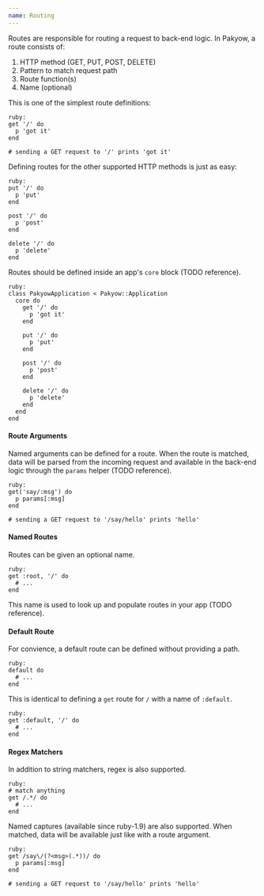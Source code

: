 ```yaml
---
name: Routing
---
```


Routes are responsible for routing a request to back-end logic. In Pakyow, a route consists of:

  1. HTTP method (GET, PUT, POST, DELETE)
  2. Pattern to match request path
  3. Route function(s)
  4. Name (optional)

This is one of the simplest route definitions:

    ruby:
    get '/' do
      p 'got it'
    end

    # sending a GET request to '/' prints 'got it'

Defining routes for the other supported HTTP methods is just as easy:

    ruby:
    put '/' do
      p 'put'
    end

    post '/' do
      p 'post'
    end

    delete '/' do
      p 'delete'
    end

Routes should be defined inside an app's `core` block (TODO reference).

    ruby:
    class PakyowApplication < Pakyow::Application
      core do
        get '/' do
          p 'got it'
        end

        put '/' do
          p 'put'
        end

        post '/' do
          p 'post'
        end

        delete '/' do
          p 'delete'
        end
      end
    end

#### Route Arguments

Named arguments can be defined for a route. When the route is matched, data will be parsed from the incoming request and available in the back-end logic through the `params` helper (TODO reference).

    ruby:
    get('say/:msg') do
      p params[:msg]
    end

    # sending a GET request to '/say/hello' prints 'hello'

#### Named Routes

Routes can be given an optional name.

    ruby:
    get :root, '/' do
      # ...
    end

This name is used to look up and populate routes in your app (TODO reference).

#### Default Route

For convience, a default route can be defined without providing a path.

    ruby:
    default do
      # ...
    end

This is identical to defining a `get` route for `/` with a name of `:default`.

    ruby:
    get :default, '/' do
      # ...
    end

#### Regex Matchers

In addition to string matchers, regex is also supported.

    ruby:
    # match anything
    get /.*/ do
      # ...
    end

Named captures (available since ruby-1.9) are also supported. When matched, data will be available just like with a route argument.

    ruby:
    get /say\/(?<msg>(.*))/ do
      p params[:msg]
    end

    # sending a GET request to '/say/hello' prints 'hello'

